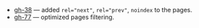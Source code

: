 
- [gh-38](https://github.com/Tiendil/brigid/issues/38) — added `rel="next"`, `rel="prev"`, `noindex` to the pages.
- [gh-77](https://github.com/Tiendil/brigid/issues/77) — optimized pages filtering.
